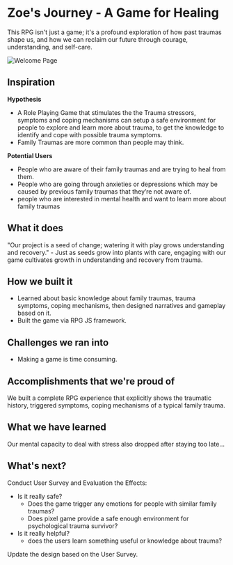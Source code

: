 # Zoe's Journey - A Game for Healing

This RPG isn't just a game; it's a profound exploration of how past traumas shape us, and how we can reclaim our future through courage, understanding, and self-care.

![Welcome Page](https://s2.loli.net/2024/02/19/YiX2sbhoDyl8cTO.png)

## Inspiration

**Hypothesis**
- A Role Playing Game that stimulates the the Trauma stressors, symptoms and coping mechanisms can setup a safe environment for people to explore and learn more about trauma, to get the knowledge to identify and cope with possible trauma symptoms. 
- Family Traumas are more common than people may think. 

**Potential Users**
- People who are aware of their family traumas and are trying to heal from them.
- People who are going through anxieties or depressions which may be caused by previous family traumas that they’re not aware of.
- people who are interested in mental health and want to learn more about family traumas

## What it does
"Our project is a seed of change; watering it with play grows understanding and recovery." - Just as seeds grow into plants with care, engaging with our game cultivates growth in understanding and recovery from trauma.

## How we built it
* Learned about basic knowledge about family traumas, trauma symptoms, coping mechanisms, then designed narratives and gameplay based on it. 
* Built the game via RPG JS framework.

## Challenges we ran into
* Making a game is time consuming.

## Accomplishments that we're proud of
We built a complete RPG experience that explicitly shows the traumatic history, triggered symptoms, coping mechanisms of a typical family trauma. 

## What we have learned
Our mental capacity to deal with stress also dropped after staying too late... 


## What's next? 
Conduct User Survey and Evaluation the Effects:
- Is it really safe?
    - Does the game trigger any emotions for people with similar family traumas?
    - Does pixel game provide a safe enough environment for psychological trauma survivor?
- Is it really helpful?
    - does the users learn something useful or knowledge about trauma?

Update the design based on the User Survey.

